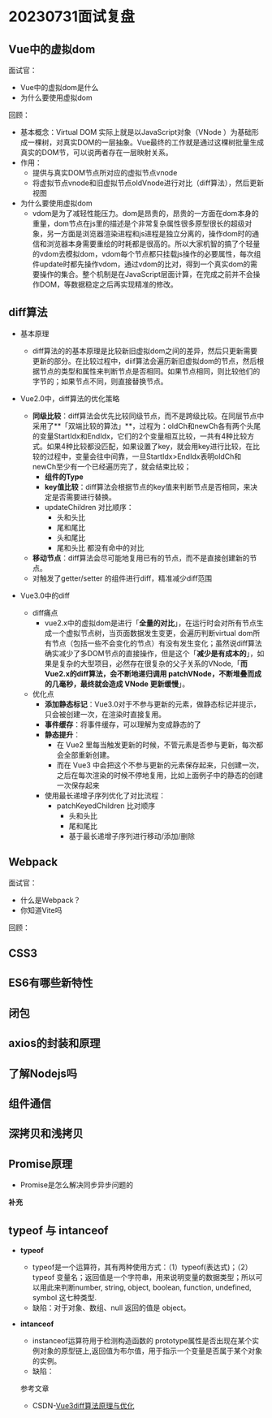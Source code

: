 # 20230731面试复盘

## Vue中的虚拟dom

面试官：

- Vue中的虚拟dom是什么
- 为什么要使用虚拟dom

回顾：

- 基本概念：Virtual DOM 实际上就是以JavaScript对象（VNode ）为基础形成一棵树，对真实DOM的一层抽象。Vue最终的工作就是通过这棵树批量生成真实的DOM节，可以说两者存在一层映射关系。
- 作用：
  - 提供与真实DOM节点所对应的虚拟节点vnode
  - 将虚拟节点vnode和旧虚拟节点oldVnode进行对比（diff算法），然后更新视图
- 为什么要使用虚拟dom
  - vdom是为了减轻性能压力。dom是昂贵的，昂贵的一方面在dom本身的重量，dom节点在js里的描述是个非常复杂属性很多原型很长的超级对象，另一方面是浏览器渲染进程和js进程是独立分离的，操作dom时的通信和浏览器本身需要重绘的时耗都是很高的。所以大家机智的搞了个轻量的vdom去模拟dom，vdom每个节点都只挂载js操作的必要属性，每次组件update时都先操作vdom，通过vdom的比对，得到一个真实dom的需要操作的集合。整个机制是在JavaScript层面计算，在完成之前并不会操作DOM，等数据稳定之后再实现精准的修改。

## diff算法

- 基本原理
  - diff算法的的基本原理是比较新旧虚拟dom之间的差异，然后只更新需要更新的部分。在比较过程中，diif算法会遍历新旧虚拟dom的节点，然后根据节点的类型和属性来判断节点是否相同。如果节点相同，则比较他们的字节的；如果节点不同，则直接替换节点。
- Vue2.0中，diff算法的优化策略
  - **同级比较**：diff算法会优先比较同级节点，而不是跨级比较。在同层节点中采用了**「双端比较的算法」**，过程为：oldCh和newCh各有两个头尾的变量StartIdx和EndIdx，它们的2个变量相互比较，一共有4种比较方式。如果4种比较都没匹配，如果设置了key，就会用key进行比较，在比较的过程中，变量会往中间靠，一旦StartIdx>EndIdx表明oldCh和newCh至少有一个已经遍历完了，就会结束比较；
    - **组件的Type**
    - **key值比较**：diff算法会根据节点的key值来判断节点是否相同，来决定是否需要进行替换。
    - updateChildren 对比顺序：
      - 头和头比
      - 尾和尾比
      - 头和尾比
      - 尾和头比
都没有命中的对比
  - **移动节点**：diff算法会尽可能地复用已有的节点，而不是直接创建新的节点。
  - 对触发了getter/setter 的组件进行diff，精准减少diff范围


- Vue3.0中的diff
  - diff痛点
    - vue2.x中的虚拟dom是进行「**全量的对比**」，在运行时会对所有节点生成一个虚拟节点树，当页面数据发生变更，会遍历判断virtual dom所有节点（包括一些不会变化的节点）有没有发生变化；虽然说diff算法确实减少了多DOM节点的直接操作，但是这个「**减少是有成本的**」，如果是复杂的大型项目，必然存在很复杂的父子关系的VNode,「**而Vue2.x的diff算法，会不断地递归调用 patchVNode，不断堆叠而成的几毫秒，最终就会造成 VNode 更新缓慢**」。
  - 优化点
    - **添加静态标记**：Vue3.0对于不参与更新的元素，做静态标记并提示，只会被创建一次，在渲染时直接复用。
    - **事件缓存**：将事件缓存，可以理解为变成静态的了
    - **静态提升**：
      - 在 Vue2 里每当触发更新的时候，不管元素是否参与更新，每次都会全部重新创建。
      - 而在 Vue3 中会把这个不参与更新的元素保存起来，只创建一次，之后在每次渲染的时候不停地复用，比如上面例子中的静态的创建一次保存起来
    - 使用最长递增子序列优化了对比流程：
      - patchKeyedChildren 比对顺序
        - 头和头比
        - 尾和尾比
        - 基于最长递增子序列进行移动/添加/删除

## Webpack

面试官：

- 什么是Webpack？
- 你知道Vite吗

回顾：

## CSS3

## ES6有哪些新特性

## 闭包

## axios的封装和原理

## 了解Nodejs吗

## 组件通信

## 深拷贝和浅拷贝

## Promise原理

- Promise是怎么解决同步异步问题的

**补充**

## typeof 与 intanceof

- **typeof**
  - typeof是一个运算符，其有两种使用方式：（1）typeof(表达式)；（2）typeof 变量名；返回值是一个字符串，用来说明变量的数据类型；所以可以用此来判断number, string, object, boolean, function, undefined, symbol 这七种类型.
  - 缺陷：对于对象、数组、null 返回的值是 object。
- **intanceof**
  - instanceof运算符用于检测构造函数的 prototype属性是否出现在某个实例对象的原型链上,返回值为布尔值，用于指示一个变量是否属于某个对象的实例。
  - 缺陷：



  参考文章
  - CSDN-[Vue3diff算法原理与优化](https://blog.csdn.net/frontend_frank/article/details/114297890)